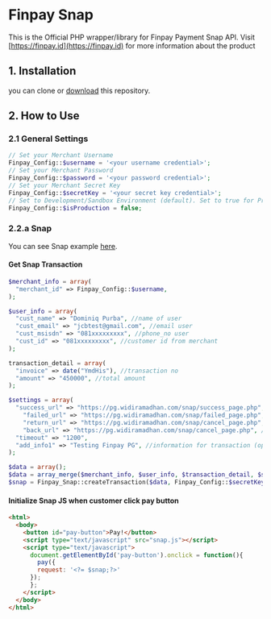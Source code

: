 Finpay Snap
===============

This is the Official PHP wrapper/library for Finpay Payment Snap API. Visit [https://finpay.id](https://finpay.id) for more information about the product

## 1. Installation

you can clone or [download](https://github.com/mdony72/finpay_snap/archive/master.zip) this repository.

## 2. How to Use

### 2.1 General Settings

```php
// Set your Merchant Username
Finpay_Config::$username = '<your username credential>';
// Set your Merchant Password
Finpay_Config::$password = '<your password credential>';
// Set your Merchant Secret Key
Finpay_Config::$secretKey = '<your secret key credential>';
// Set to Development/Sandbox Environment (default). Set to true for Production Environment (accept real transaction).
Finpay_Config::$isProduction = false;
```

### 2.2.a Snap

You can see Snap example [here](example.php).

#### Get Snap Transaction

```php
$merchant_info = array(
  "merchant_id" => Finpay_Config::$username,
);

$user_info = array(
  "cust_name" => "Dominiq Purba", //name of user
  "cust_email" => "jcbtest@gmail.com", //email user
  "cust_msisdn" => "081xxxxxxxxx", //phone_no user
  "cust_id" => "081xxxxxxxxx", //customer id from merchant
);

transaction_detail = array(
  "invoice" => date("YmdHis"), //transaction no
  "amount" => "450000", //total amount
);

$settings = array(
  "success_url" => "https://pg.widiramadhan.com/snap/success_page.php", //custom redirect url for merchant
	"failed_url" => "https://pg.widiramadhan.com/snap/failed_page.php", //custom redirect url for merchant
	"return_url" => "https://pg.widiramadhan.com/snap/cancel_page.php", //custom redirect url for merchant
	"back_url" => "https://pg.widiramadhan.com/snap/cancel_page.php", //custom redirect url for merchant
  "timeout" => "1200",
  "add_info1" => "Testing Finpay PG", //information for transaction (optional)
);

$data = array();
$data = array_merge($merchant_info, $user_info, $transaction_detail, $settings, $items);
$snap = Finpay_Snap::createTransaction($data, Finpay_Config::$secretKey);
```

#### Initialize Snap JS when customer click pay button

```html
<html>
  <body>
    <button id="pay-button">Pay!</button>
    <script type="text/javascript" src="snap.js"></script>
    <script type="text/javascript">
      document.getElementById('pay-button').onclick = function(){
        pay({
        request: '<?= $snap;?>'
      });
      };
    </script>
  </body>
</html>
```